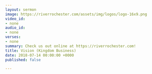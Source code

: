 ```yaml
---
layout: sermon
image: https://riverrochester.com/assets/img/logos/logo-16x9.png
video_id:
- none
audio_id:
- none
verses:
- none
summary: Check us out online at https://riverrochester.com!
title: Vision (Kingdom Business)
date: 2018-07-14 00:00:00 +0000
published: false

---
```

